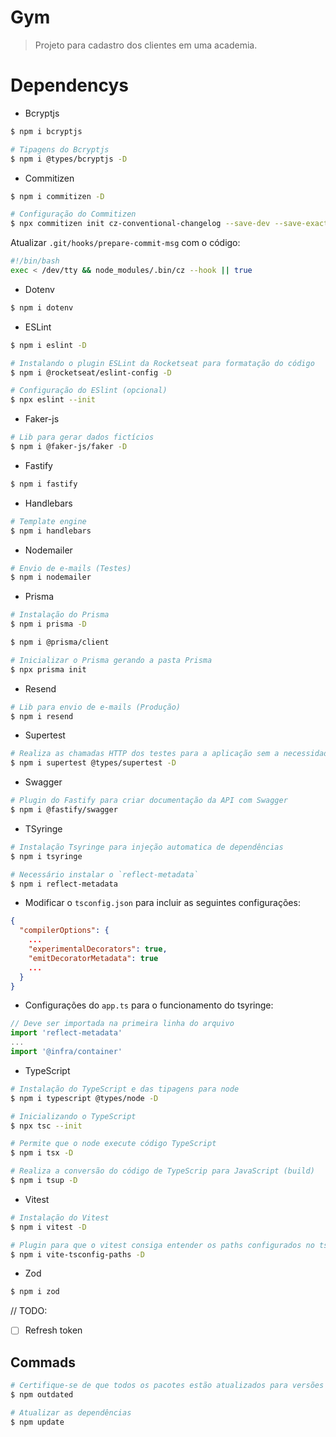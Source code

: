 # Gym

> Projeto para cadastro dos clientes em uma academia.

# Dependencys

- Bcryptjs

```sh
$ npm i bcryptjs

# Tipagens do Bcryptjs
$ npm i @types/bcryptjs -D
```

- Commitizen

```sh
$ npm i commitizen -D

# Configuração do Commitizen
$ npx commitizen init cz-conventional-changelog --save-dev --save-exact
```

Atualizar `.git/hooks/prepare-commit-msg` com o código:

```sh
#!/bin/bash
exec < /dev/tty && node_modules/.bin/cz --hook || true
```

- Dotenv

```sh
$ npm i dotenv
```

- ESLint

```sh
$ npm i eslint -D

# Instalando o plugin ESLint da Rocketseat para formatação do código
$ npm i @rocketseat/eslint-config -D

# Configuração do ESlint (opcional)
$ npx eslint --init
```

- Faker-js

```sh
# Lib para gerar dados fictícios
$ npm i @faker-js/faker -D
```

- Fastify

```sh
$ npm i fastify
```

- Handlebars

```sh
# Template engine
$ npm i handlebars
```

- Nodemailer

```sh
# Envio de e-mails (Testes)
$ npm i nodemailer
```

- Prisma

```sh
# Instalação do Prisma
$ npm i prisma -D

$ npm i @prisma/client

# Inicializar o Prisma gerando a pasta Prisma
$ npx prisma init
```

- Resend

```sh
# Lib para envio de e-mails (Produção)
$ npm i resend
```

- Supertest

```sh
# Realiza as chamadas HTTP dos testes para a aplicação sem a necessidade de colocar a aplicação no ar
$ npm i supertest @types/supertest -D
```

- Swagger

```sh
# Plugin do Fastify para criar documentação da API com Swagger
$ npm i @fastify/swagger
```

- TSyringe

```sh
# Instalação Tsyringe para injeção automatica de dependências
$ npm i tsyringe

# Necessário instalar o `reflect-metadata`
$ npm i reflect-metadata
```

- Modificar o `tsconfig.json` para incluir as seguintes configurações:

```json
{
  "compilerOptions": {
    ...
    "experimentalDecorators": true,
    "emitDecoratorMetadata": true
    ...
  }
}
```

- Configurações do `app.ts` para o funcionamento do tsyringe:

```ts
// Deve ser importada na primeira linha do arquivo
import 'reflect-metadata'
...
import '@infra/container'
```

- TypeScript

```sh
# Instalação do TypeScript e das tipagens para node
$ npm i typescript @types/node -D

# Inicializando o TypeScript
$ npx tsc --init

# Permite que o node execute código TypeScript
$ npm i tsx -D

# Realiza a conversão do código de TypeScrip para JavaScript (build)
$ npm i tsup -D
```

- Vitest

```sh
# Instalação do Vitest
$ npm i vitest -D

# Plugin para que o vitest consiga entender os paths configurados no tsconfig
$ npm i vite-tsconfig-paths -D
```

- Zod

```sh
$ npm i zod
```

// TODO:

- [ ] Refresh token

## Commads

```sh
# Certifique-se de que todos os pacotes estão atualizados para versões compatíveis.
$ npm outdated

# Atualizar as dependências
$ npm update
```
